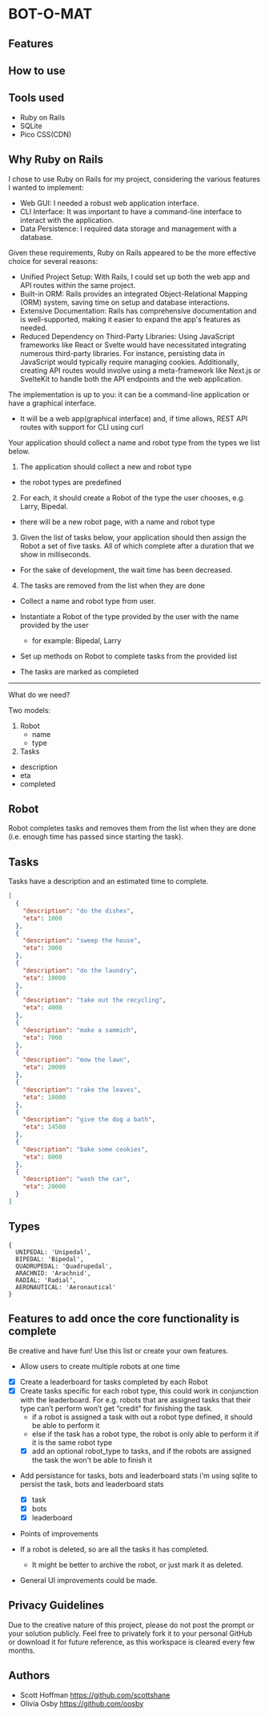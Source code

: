 # BOT-O-MAT

## Features

## How to use

## Tools used

- Ruby on Rails
- SQLite
- Pico CSS(CDN)

## Why Ruby on Rails

I chose to use Ruby on Rails for my project, considering the various features I
wanted to implement:

- Web GUI: I needed a robust web application interface.
- CLI Interface: It was important to have a command-line interface to interact
  with the application.
- Data Persistence: I required data storage and management with a database.

Given these requirements, Ruby on Rails appeared to be the more effective choice
for several reasons:

- Unified Project Setup: With Rails, I could set up both the web app and API
  routes within the same project.
- Built-in ORM: Rails provides an integrated Object-Relational Mapping (ORM)
  system, saving time on setup and database interactions.
- Extensive Documentation: Rails has comprehensive documentation and is
  well-supported, making it easier to expand the app's features as needed.
- Reduced Dependency on Third-Party Libraries: Using JavaScript frameworks like
  React or Svelte would have necessitated integrating numerous third-party
  libraries. For instance, persisting data in JavaScript would typically require
  managing cookies. Additionally, creating API routes would involve using a
  meta-framework like Next.js or SvelteKit to handle both the API endpoints and
  the web application.

The implementation is up to you: it can be a command-line application or have a
graphical interface.

- It will be a web app(graphical interface) and, if time allows, REST API routes
  with support for CLI using curl

Your application should collect a name and robot type from the types we list
below.

1. The application should collect a new and robot type

- the robot types are predefined

2. For each, it should create a Robot of the type the user chooses, e.g. Larry,
   Bipedal.

- there will be a new robot page, with a name and robot type

3. Given the list of tasks below, your application should then assign the Robot
   a set of five tasks. All of which complete after a duration that we show in
   milliseconds.

- For the sake of development, the wait time has been decreased.

4. The tasks are removed from the list when they are done

- Collect a name and robot type from user.
- Instantiate a Robot of the type provided by the user with the name provided by
  the user
  - for example: Bipedal, Larry
- Set up methods on Robot to complete tasks from the provided list

- The tasks are marked as completed

---

What do we need?

Two models:

1. Robot
   - name
   - type
2. Tasks

- description
- eta
- completed

## Robot

Robot completes tasks and removes them from the list when they are done (i.e.
enough time has passed since starting the task).

## Tasks

Tasks have a description and an estimated time to complete.

```json
[
  {
    "description": "do the dishes",
    "eta": 1000
  },
  {
    "description": "sweep the house",
    "eta": 3000
  },
  {
    "description": "do the laundry",
    "eta": 10000
  },
  {
    "description": "take out the recycling",
    "eta": 4000
  },
  {
    "description": "make a sammich",
    "eta": 7000
  },
  {
    "description": "mow the lawn",
    "eta": 20000
  },
  {
    "description": "rake the leaves",
    "eta": 18000
  },
  {
    "description": "give the dog a bath",
    "eta": 14500
  },
  {
    "description": "bake some cookies",
    "eta": 8000
  },
  {
    "description": "wash the car",
    "eta": 20000
  }
]
```

## Types

```
{
  UNIPEDAL: 'Unipedal',
  BIPEDAL: 'Bipedal',
  QUADRUPEDAL: 'Quadrupedal',
  ARACHNID: 'Arachnid',
  RADIAL: 'Radial',
  AERONAUTICAL: 'Aeronautical'
}
```

## Features to add once the core functionality is complete

Be creative and have fun! Use this list or create your own features.

- Allow users to create multiple robots at one time
- [x] Create a leaderboard for tasks completed by each Robot
- [x] Create tasks specific for each robot type, this could work in conjunction
      with the leaderboard. For e.g. robots that are assigned tasks that their
      type can’t perform won’t get “credit” for finishing the task.
  - if a robot is assigned a task with out a robot type defined, it should be
    able to perform it
  - else if the task has a robot type, the robot is only able to perform it if
    it is the same robot type
  - [x] add an optional robot_type to tasks, and if the robots are assigned the
        task the won't be able to finish it

- Add persistance for tasks, bots and leaderboard stats i'm using sqlite to
  persist the task, bots and leaderboard stats
  - [x] task
  - [x] bots
  - [x] leaderboard

- Points of improvements

- If a robot is deleted, so are all the tasks it has completed.
  - It might be better to archive the robot, or just mark it as deleted.

- General UI improvements could be made.

## Privacy Guidelines

Due to the creative nature of this project, please do not post the prompt or
your solution publicly. Feel free to privately fork it to your personal GitHub
or download it for future reference, as this workspace is cleared every few
months.

## Authors

- Scott Hoffman <https://github.com/scottshane>
- Olivia Osby <https://github.com/oosby>
